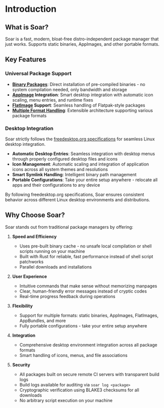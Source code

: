 # Introduction

## What is Soar?
Soar is a fast, modern, bloat-free distro-independent package manager that just works. Supports static binaries, AppImages, and other portable formats.

## Key Features

### Universal Package Support
- **[Binary Packages](https://github.com/Azathothas/Toolpacks)**: Direct installation of pre-compiled binaries - no system compilation needed, only bandwidth and storage
- **[AppImage](https://github.com/AppImage/AppImageKit) Integration**: Smart desktop integration with automatic icon scaling, menu entries, and runtime fixes
- **[FlatImage](https://github.com/ruanformigoni/flatimage) Support**: Seamless handling of Flatpak-style packages
- **[Multiple Format Handling](https://github.com/Azathothas/Toolpacks-Extras/tree/main/Docs)**: Extensible architecture supporting various package formats

### Desktop Integration
Soar strictly follows the [freedesktop.org specifications](https://specifications.freedesktop.org/) for seamless Linux desktop integration.
- **Automatic Desktop Entries**: Seamless integration with desktop menus through properly configured desktop files and icons
- **Icon Management**: Automatic scaling and integration of application icons across all system themes and resolutions
- **Smart Symlink Handling**: Intelligent binary path management
- **Portable Configurations**: Take your entire setup anywhere - relocate all apps and their configurations to any device

<div class="warning">
    By following freedesktop.org specifications, Soar ensures consistent behavior across different Linux desktop environments and distributions.
</div>

## Why Choose Soar?

Soar stands out from traditional package managers by offering:

1. **Speed and Efficiency**
   - Uses pre-built binary cache - no unsafe local compilation or shell scripts running on your machine
   - Built with Rust for reliable, fast performance instead of shell script patchworks
   - Parallel downloads and installations

2. **User Experience**
   - Intuitive commands that make sense without memorizing manpages
   - Clear, human-friendly error messages instead of cryptic codes
   - Real-time progress feedback during operations

3. **Flexibility**
   - Support for multiple formats: static binaries, AppImages, FlatImages, AppBundles, and more
   - Fully portable configurations - take your entire setup anywhere

4. **Integration**
   - Comprehensive desktop environment integration across all package formats
   - Smart handling of icons, menus, and file associations

5. **Security**
   - All packages built on secure remote CI servers with transparent build logs
   - Build logs available for auditing via `soar log <package>`
   - Cryptographic verification using BLAKE3 checksums for all downloads
   - No arbitrary script execution on your machine
